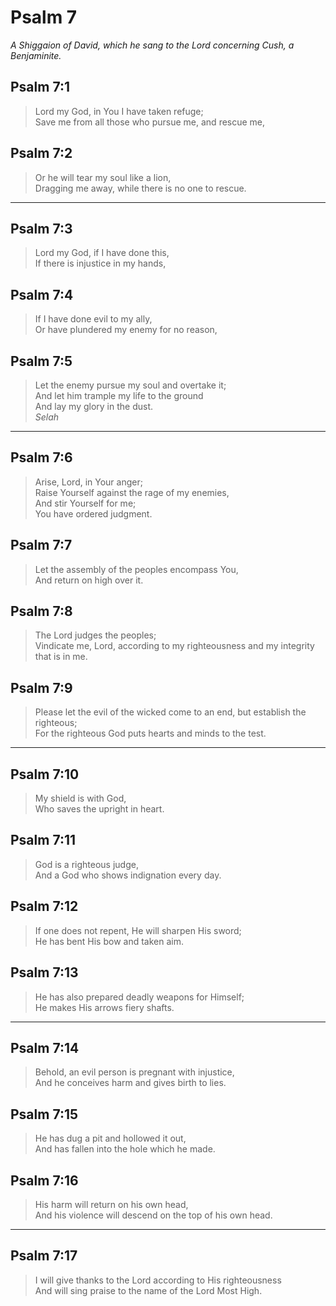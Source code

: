 # Psalm 7

_A Shiggaion of David, which he sang to the Lord concerning Cush, a Benjaminite._

## Psalm 7:1

> Lord my God, in You I have taken refuge;  
> Save me from all those who pursue me, and rescue me,

## Psalm 7:2

> Or he will tear my soul like a lion,  
> Dragging me away, while there is no one to rescue.

---

## Psalm 7:3

> Lord my God, if I have done this,  
> If there is injustice in my hands,

## Psalm 7:4

> If I have done evil to my ally,  
> Or have plundered my enemy for no reason,

## Psalm 7:5

> Let the enemy pursue my soul and overtake it;  
> And let him trample my life to the ground  
> And lay my glory in the dust.  
> _Selah_

---

## Psalm 7:6

> Arise, Lord, in Your anger;  
> Raise Yourself against the rage of my enemies,  
> And stir Yourself for me;  
> You have ordered judgment.

## Psalm 7:7

> Let the assembly of the peoples encompass You,  
> And return on high over it.

## Psalm 7:8

> The Lord judges the peoples;  
> Vindicate me, Lord, according to my righteousness and my integrity that is in me.

## Psalm 7:9

> Please let the evil of the wicked come to an end, but establish the righteous;  
> For the righteous God puts hearts and minds to the test.

---

## Psalm 7:10

> My shield is with God,  
> Who saves the upright in heart.

## Psalm 7:11

> God is a righteous judge,  
> And a God who shows indignation every day.

## Psalm 7:12

> If one does not repent, He will sharpen His sword;  
> He has bent His bow and taken aim.

## Psalm 7:13

> He has also prepared deadly weapons for Himself;  
> He makes His arrows fiery shafts.

---

## Psalm 7:14

> Behold, an evil person is pregnant with injustice,  
> And he conceives harm and gives birth to lies.

## Psalm 7:15

> He has dug a pit and hollowed it out,  
> And has fallen into the hole which he made.

## Psalm 7:16

> His harm will return on his own head,  
> And his violence will descend on the top of his own head.

---

## Psalm 7:17

> I will give thanks to the Lord according to His righteousness  
> And will sing praise to the name of the Lord Most High.
